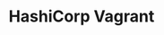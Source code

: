 ---
type: docs
title: "HashiCorp Vagrant"
linkTitle: "HashiCorp Vagrant"
weight: 3
description: >-
  If you don't have any existing servers available, you can use HashiCorp Vagrant to host a new server locally and onboard it to Azure. This will allow you to simulate "on-premises" servers from your local machine.
---